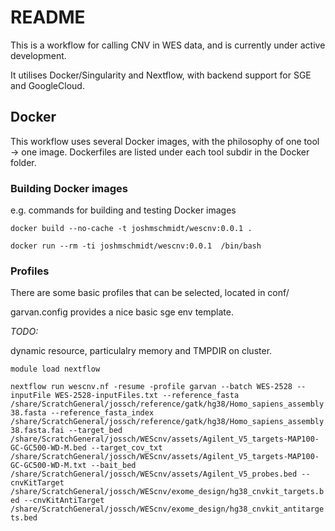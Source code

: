# README

This is a workflow for calling CNV in WES data, and is currently under active development.

It utilises Docker/Singularity and Nextflow, with backend support for SGE and GoogleCloud.

## Docker

This workflow uses several Docker images, with the philosophy of one tool -> one image.
Dockerfiles are listed under each tool subdir in the Docker folder.

### Building Docker images

e.g. commands for building and testing Docker images


`docker build --no-cache -t joshmschmidt/wescnv:0.0.1 .`


`docker run --rm -ti joshmschmidt/wescnv:0.0.1  /bin/bash`



### Profiles

There are some basic profiles that can be selected, located in conf/

garvan.config provides a nice basic sge env template.

*TODO:*

dynamic resource, particulalry memory and TMPDIR on cluster.

`module load nextflow`

`nextflow run wescnv.nf -resume -profile garvan --batch WES-2528 --inputFile WES-2528-inputFiles.txt --reference_fasta /share/ScratchGeneral/jossch/reference/gatk/hg38/Homo_sapiens_assembly38.fasta --reference_fasta_index /share/ScratchGeneral/jossch/reference/gatk/hg38/Homo_sapiens_assembly38.fasta.fai --target_bed /share/ScratchGeneral/jossch/WEScnv/assets/Agilent_V5_targets-MAP100-GC-GC500-WD-M.bed --target_cov_txt /share/ScratchGeneral/jossch/WEScnv/assets/Agilent_V5_targets-MAP100-GC-GC500-WD-M.txt --bait_bed /share/ScratchGeneral/jossch/WEScnv/assets/Agilent_V5_probes.bed --cnvKitTarget /share/ScratchGeneral/jossch/WEScnv/exome_design/hg38_cnvkit_targets.bed --cnvKitAntiTarget /share/ScratchGeneral/jossch/WEScnv/exome_design/hg38_cnvkit_antitargets.bed`
